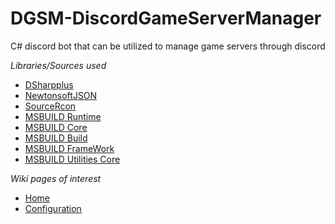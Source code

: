 # DGSM-DiscordGameServerManager
C# discord bot that can be utilized to manage game servers through discord

<em>Libraries/Sources used</em>
<ul>
  <li>
	  <a href="https://github.com/DSharpPlus/DSharpPlus">DSharpplus</a>
  </li>
  <li>
	  <a href="https://www.newtonsoft.com/json">NewtonsoftJSON</a>
  </li>
  <li>
	  <a href="https://github.com/aiusepsi/SourceRcon">SourceRcon</a>
  </li>
  <li>
	  <a href="https://www.nuget.org/packages/Microsoft.Build.Runtime/">MSBUILD Runtime</a>
  </li>
	<li>
	  <a href="https://www.nuget.org/packages/Microsoft.Build.Tasks.Core/">MSBUILD Core</a>
		  </li>
		  <li>
		  <a href="https://www.nuget.org/packages/Microsoft.Build/">MSBUILD Build</a>
		  </li>
		  <li>
		  <a href="https://www.nuget.org/packages/Microsoft.Build.Framework/">MSBUILD FrameWork</a>
		  </li>
		  <li>
		  <a href="https://www.nuget.org/packages/Microsoft.Build.Utilities.Core/">MSBUILD Utilities Core</a>
		  </li>
  </ul>
  <em>Wiki pages of interest</em>
  <ul>
	<li>
		<a href="https://github.com/Supershade2/DGSM-DiscordGameServerManager/wiki">Home</a>
	</li>
	<li>
	<a href="https://github.com/Supershade2/DGSM-DiscordGameServerManager/wiki/Configuration-overview:-Config.json">Configuration</a>
	</li>
</ul>

